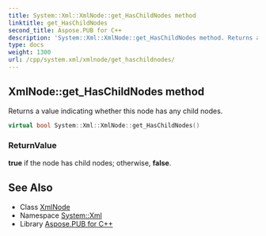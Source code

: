 ```yaml
---
title: System::Xml::XmlNode::get_HasChildNodes method
linktitle: get_HasChildNodes
second_title: Aspose.PUB for C++
description: 'System::Xml::XmlNode::get_HasChildNodes method. Returns a value indicating whether this node has any child nodes in C++.'
type: docs
weight: 1300
url: /cpp/system.xml/xmlnode/get_haschildnodes/
---
```

## XmlNode::get_HasChildNodes method


Returns a value indicating whether this node has any child nodes.

```cpp
virtual bool System::Xml::XmlNode::get_HasChildNodes()
```


### ReturnValue

**true** if the node has child nodes; otherwise, **false**.

## See Also

* Class [XmlNode](../)
* Namespace [System::Xml](../../)
* Library [Aspose.PUB for C++](../../../)

